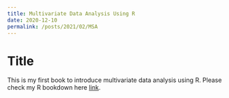 ```yaml
---
title: Multivariate Data Analysis Using R
date: 2020-12-10
permalink: /posts/2021/02/MSA
---
```


# Title

This is my first book to introduce multivariate data analysis using R. Please check my R bookdown here [link](https://yilewang.github.io/MSA/intro).

